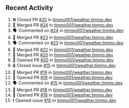 ## Recent Activity

<!--START_SECTION:activity-->
1. ❌ Closed PR [#25](https://github.com/timmo001/weather.timmo.dev/pull/25) in [timmo001/weather.timmo.dev](https://github.com/timmo001/weather.timmo.dev)
2. 🎉 Merged PR [#24](https://github.com/timmo001/weather.timmo.dev/pull/24) in [timmo001/weather.timmo.dev](https://github.com/timmo001/weather.timmo.dev)
3. 🗣 Commented on [#24](https://github.com/timmo001/weather.timmo.dev/issues/24) in [timmo001/weather.timmo.dev](https://github.com/timmo001/weather.timmo.dev)
4. 🎉 Merged PR [#23](https://github.com/timmo001/weather.timmo.dev/pull/23) in [timmo001/weather.timmo.dev](https://github.com/timmo001/weather.timmo.dev)
5. 🗣 Commented on [#23](https://github.com/timmo001/weather.timmo.dev/issues/23) in [timmo001/weather.timmo.dev](https://github.com/timmo001/weather.timmo.dev)
6. 🎉 Merged PR [#22](https://github.com/timmo001/weather.timmo.dev/pull/22) in [timmo001/weather.timmo.dev](https://github.com/timmo001/weather.timmo.dev)
7. 🎉 Merged PR [#20](https://github.com/timmo001/weather.timmo.dev/pull/20) in [timmo001/weather.timmo.dev](https://github.com/timmo001/weather.timmo.dev)
8. 💪 Opened PR [#20](https://github.com/timmo001/weather.timmo.dev/pull/20) in [timmo001/weather.timmo.dev](https://github.com/timmo001/weather.timmo.dev)
9. 🔒 Closed issue [#15](https://github.com/timmo001/weather.timmo.dev/issues/15) in [timmo001/weather.timmo.dev](https://github.com/timmo001/weather.timmo.dev)
10. 🎉 Merged PR [#19](https://github.com/timmo001/weather.timmo.dev/pull/19) in [timmo001/weather.timmo.dev](https://github.com/timmo001/weather.timmo.dev)
11. 💪 Opened PR [#19](https://github.com/timmo001/weather.timmo.dev/pull/19) in [timmo001/weather.timmo.dev](https://github.com/timmo001/weather.timmo.dev)
12. 🗣 Commented on [#15](https://github.com/timmo001/weather.timmo.dev/issues/15) in [timmo001/weather.timmo.dev](https://github.com/timmo001/weather.timmo.dev)
13. 🎉 Merged PR [#18](https://github.com/timmo001/weather.timmo.dev/pull/18) in [timmo001/weather.timmo.dev](https://github.com/timmo001/weather.timmo.dev)
14. 💪 Opened PR [#18](https://github.com/timmo001/weather.timmo.dev/pull/18) in [timmo001/weather.timmo.dev](https://github.com/timmo001/weather.timmo.dev)
15. ❗ Opened issue [#15](https://github.com/timmo001/weather.timmo.dev/issues/15) in [timmo001/weather.timmo.dev](https://github.com/timmo001/weather.timmo.dev)
<!--END_SECTION:activity-->
